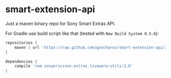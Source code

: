 smart-extension-api
===================

Just a maven binary repo for Sony Smart Extras API.

For Gradle use build script like that (tested with ```New Build System 0.5.6```):

```groovy
repositories {
    maven { url 'https://raw.github.com/goncharov/smart-extension-api/2.0/' }
}

dependencies {
    compile 'com.sonyericsson.extras.liveware:utils:2.0'
}
```

